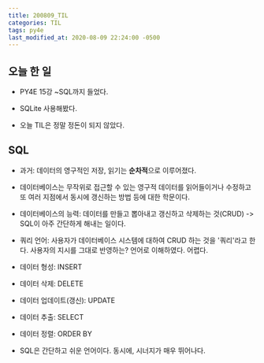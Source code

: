 ```yaml
---
title: 200809_TIL
categories: TIL
tags: py4e
last_modified_at: 2020-08-09 22:24:00 -0500
---
```


## 오늘 한 일

* PY4E 15강 ~SQL까지 들었다.

* SQLite 사용해봤다.

* 오늘 TIL은 정말 정돈이 되지 않았다.

## SQL

* 과거: 데이터의 영구적인 저장, 읽기는 **순차적**으로 이루어졌다. 

* 데이터베이스는 무작위로 접근할 수 있는 영구적 데이터를 읽어들이거나 수정하고 또 여러 지점에서 동시에 갱신하는 방법 등에 대한 학문이다.

* 데이터베이스의 능력: 데이터를 만들고 뽑아내고 갱신하고 삭제하는 것(CRUD) -> SQL이 아주 간단하게 해내는 일이다.

* 쿼리 언어: 사용자가 데이터베이스 시스템에 대하여 CRUD 하는 것을 '쿼리'라고 한다. 사용자의 지시를 그대로 반영하는? 언어로 이해하였다. 어렵다.

* 데이터 형성: INSERT
* 데이터 삭제: DELETE
* 데이터 업데이트(갱신): UPDATE
* 데이터 추출: SELECT
* 데이터 정렬: ORDER BY

* SQL은 간단하고 쉬운 언어이다. 동시에, 시너지가 매우 뛰어나다.
